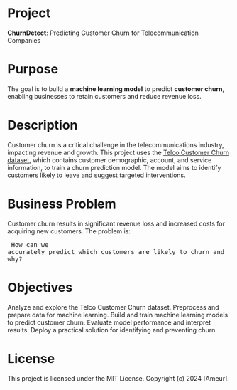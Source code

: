 # Project
**ChurnDetect**: Predicting Customer Churn for Telecommunication Companies

# Purpose
The goal is to build a **machine learning model** to predict **customer churn**, enabling businesses to retain customers and reduce revenue loss.

# Description
Customer churn is a critical challenge in the telecommunications industry, impacting revenue and growth.
This project uses the <a href="https://www.kaggle.com/datasets/blastchar/telco-customer-churn">Telco Customer Churn dataset</a>, which contains customer demographic, account, and service information, to train a churn prediction model.
The model aims to identify customers likely to leave and suggest targeted interventions.

# Business Problem
Customer churn results in significant revenue loss and increased costs for acquiring new customers. The problem is:<pre>
How can we accurately predict which customers are likely to churn and why?</pre>

# Objectives
Analyze and explore the Telco Customer Churn dataset.
Preprocess and prepare data for machine learning.
Build and train machine learning models to predict customer churn.
Evaluate model performance and interpret results.
Deploy a practical solution for identifying and preventing churn.

# License
This project is licensed under the MIT License.
Copyright (c) 2024 [Ameur].